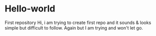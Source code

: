 # Hello-world
First repository 
Hi, i am trying to create first repo and it sounds & looks simple but difficult to follow.
Again but I am trying and won't let go.
